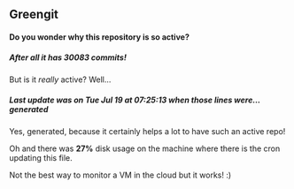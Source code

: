 ## Greengit

#### Do you wonder why this repository is so active?

##### After all it has 30083 commits!

But is it *really* active? Well...

##### Last update was on Tue Jul 19 at 07:25:13 when those lines were... generated

Yes, generated, because it certainly helps a lot to have such an active repo!

Oh and there was **27%** disk usage on the machine
where there is the cron updating this file.

Not the best way to monitor a VM in the cloud but it works! :)
